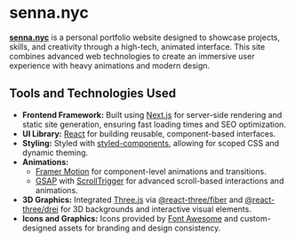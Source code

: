 # senna.nyc

**[senna.nyc](https://senna.nyc)** is a personal portfolio website designed to showcase projects, skills, and creativity through a high-tech, animated interface. This site combines advanced web technologies to create an immersive user experience with heavy animations and modern design.

## Tools and Technologies Used

- **Frontend Framework:** Built using [Next.js](https://nextjs.org/) for server-side rendering and static site generation, ensuring fast loading times and SEO optimization.
- **UI Library:** [React](https://reactjs.org/) for building reusable, component-based interfaces.
- **Styling:** Styled with [styled-components](https://styled-components.com/), allowing for scoped CSS and dynamic theming.
- **Animations:**
  - [Framer Motion](https://www.framer.com/motion/) for component-level animations and transitions.
  - [GSAP](https://greensock.com/gsap/) with [ScrollTrigger](https://greensock.com/scrolltrigger/) for advanced scroll-based interactions and animations.
- **3D Graphics:** Integrated [Three.js](https://threejs.org/) via [@react-three/fiber](https://docs.pmnd.rs/react-three-fiber/getting-started/introduction) and [@react-three/drei](https://github.com/pmndrs/drei) for 3D backgrounds and interactive visual elements.
- **Icons and Graphics:** Icons provided by [Font Awesome](https://fontawesome.com/) and custom-designed assets for branding and design consistency.
